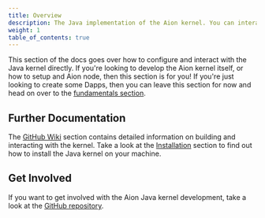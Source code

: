 ```yaml
---
title: Overview
description: The Java implementation of the Aion kernel. You can interact with this kernel directly through the JSON RPC or Protobuff API layers. Further documentation regarding the kernel can be found on the Aion Java Kernel GitHub repository at https://github.com/aionnetwork/aion
weight: 1
table_of_contents: true
---
```


This section of the docs goes over how to configure and interact with the Java kernel directly. If you're looking to develop the Aion kernel itself, or how to setup and Aion node, then this section is for you! If you're just looking to create some Dapps, then you can leave this section for now and head on over to the [fundamentals section](/developers/fundamentals).

## Further Documentation

The [GitHub Wiki](https://github.com/aionnetwork/aion/wiki) section contains detailed information on building and interacting with the kernel. Take a look at the [Installation](#section-section-installation) section to find out how to install the Java kernel on your machine.

## Get Involved

If you want to get involved with the Aion Java kernel development, take a look at the [GitHub repository](https://github.com/aionnetwork/aion/).
